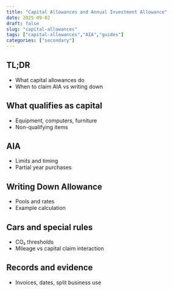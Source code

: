 ```yaml
---
title: "Capital Allowances and Annual Investment Allowance"
date: 2025-09-02
draft: false
slug: "capital-allowances"
tags: ["capital-allowances","AIA","guides"]
categories: ["secondary"]
---
```


## TL;DR
- What capital allowances do
- When to claim AIA vs writing down

## What qualifies as capital
- Equipment, computers, furniture
- Non-qualifying items

## AIA
- Limits and timing
- Partial year purchases

## Writing Down Allowance
- Pools and rates
- Example calculation

## Cars and special rules
- CO₂ thresholds
- Mileage vs capital claim interaction

## Records and evidence
- Invoices, dates, split business use

